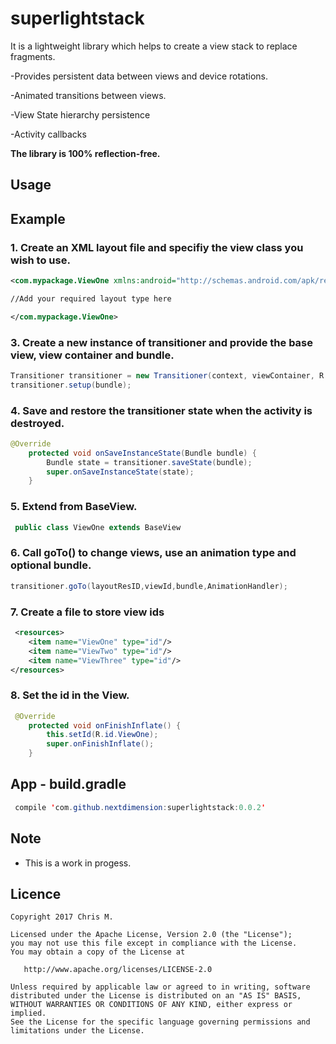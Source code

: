 # superlightstack
It is a lightweight library which helps to create a view stack to replace fragments.

-Provides persistent data between views and device rotations.

-Animated transitions between views.

-View State hierarchy persistence

-Activity callbacks

**The library is 100% reflection-free.**

## Usage


## Example

### 1. Create an XML layout file and specifiy the view class you wish to use.

```XML
<com.mypackage.ViewOne xmlns:android="http://schemas.android.com/apk/res/android">

//Add your required layout type here  

</com.mypackage.ViewOne>
```
### 3. Create a new instance of transitioner and provide the base view, view container and bundle.

```java
Transitioner transitioner = new Transitioner(context, viewContainer, R.layout.view_one, R.id.ViewOne);
transitioner.setup(bundle);
```
### 4. Save and restore the transitioner state when the activity is destroyed.

```java
@Override
    protected void onSaveInstanceState(Bundle bundle) {
        Bundle state = transitioner.saveState(bundle);
        super.onSaveInstanceState(state);
    }
```

### 5. Extend from BaseView.
 
```java
 public class ViewOne extends BaseView 
```

### 6. Call goTo() to change views, use an animation type and optional bundle.

```java
transitioner.goTo(layoutResID,viewId,bundle,AnimationHandler);
```

### 7. Create a file to store view ids
 
```XML
 <resources>
    <item name="ViewOne" type="id"/>
    <item name="ViewTwo" type="id"/>
    <item name="ViewThree" type="id"/>
</resources>
```

### 8. Set the id in the View.
 
```java
 @Override
    protected void onFinishInflate() {
        this.setId(R.id.ViewOne);
        super.onFinishInflate();
    }
```

## App - build.gradle
```java
 compile 'com.github.nextdimension:superlightstack:0.0.2'
```

## Note

- This is a work in progess.

## Licence

    Copyright 2017 Chris M.

    Licensed under the Apache License, Version 2.0 (the "License");
    you may not use this file except in compliance with the License.
    You may obtain a copy of the License at

       http://www.apache.org/licenses/LICENSE-2.0

    Unless required by applicable law or agreed to in writing, software
    distributed under the License is distributed on an "AS IS" BASIS,
    WITHOUT WARRANTIES OR CONDITIONS OF ANY KIND, either express or implied.
    See the License for the specific language governing permissions and
    limitations under the License.

